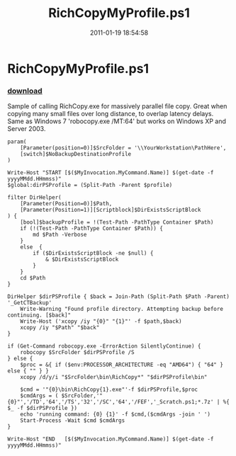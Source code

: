 ﻿---
pid:            2468
parent:         0
children:       
poster:         yzorgsoft
title:          RichCopyMyProfile.ps1
date:           2011-01-19 18:54:58
description:    Sample of calling RichCopy.exe for massively parallel file copy.  Great when copying many small files over long distance, to overlap latency delays. Same as Windows 7 'robocopy.exe /MT:64' but works on Windows XP and Server 2003.
format:         posh
---

# RichCopyMyProfile.ps1

### [download](2468.ps1)  

Sample of calling RichCopy.exe for massively parallel file copy.  Great when copying many small files over long distance, to overlap latency delays. Same as Windows 7 'robocopy.exe /MT:64' but works on Windows XP and Server 2003.

```posh
param(
    [Parameter(position=0)]$SrcFolder = '\\YourWorkstation\PathHere',
    [switch]$NoBackupDestinationProfile
)

Write-Host "START [$($MyInvocation.MyCommand.Name)] $(get-date -f yyyyMMdd.HHmmss)"
$global:dirPSProfile = (Split-Path -Parent $profile)

filter DirHelper(
    [Parameter(Position=0)]$Path,
    [Parameter(Position=1)][Scriptblock]$DirExistsScriptBlock
) {
    [bool]$backupProfile = !(Test-Path -PathType Container $Path)
    if (!(Test-Path -PathType Container $Path)) {
        md $Path -Verbose
    }
    else  {
        if ($DirExistsScriptBlock -ne $null) {
            & $DirExistsScriptBlock
        }
    }
    cd $Path
}

DirHelper $dirPSProfile { $back = Join-Path (Split-Path $Path -Parent) '_GetCTBackup'
    Write-Warning "Found profile directory. Attempting backup before continuing. [$back]"
    Write-Host ('xcopy /iy "{0}" "{1}"' -f $path,$back)
    xcopy /iy "$Path" "$back"
}

if (Get-Command robocopy.exe -ErrorAction SilentlyContinue) {
    robocopy $SrcFolder $dirPSProfile /S
} else {
    $proc = &{ if ($env:PROCESSOR_ARCHITECTURE -eq "AMD64") { "64" } else { "" } }
    xcopy /d/y/i "$SrcFolder\bin\RichCopy*" "$dirPSProfile\bin"
    
    $cmd = '"{0}\bin\RichCopy{1}.exe"'-f $dirPSProfile,$proc
    $cmdArgs = ( $SrcFolder,'"{0}"','/TD','64','/TS','32','/SC','64','/FEF','_Scratch.ps1;*.7z' | %{ $_ -f $dirPSProfile })
    echo 'running command: {0} {1}' -f $cmd,($cmdArgs -join ' ')
    Start-Process -Wait $cmd $cmdArgs
}

Write-Host "END   [$($MyInvocation.MyCommand.Name)] $(get-date -f yyyyMMdd.HHmmss)"

```
